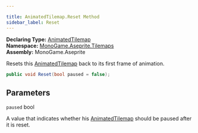 ```yaml
---

title: AnimatedTilemap.Reset Method
sidebar_label: Reset
---
```

**Declaring Type:** [AnimatedTilemap](../)  
**Namespace:** [MonoGame.Aseprite.Tilemaps](../../)  
**Assembly:** MonoGame.Aseprite

Resets this [AnimatedTilemap](../) back to its first frame of animation.

```csharp
public void Reset(bool paused = false);
```

## Parameters

`paused`  bool

A value that indicates whether his [AnimatedTilemap](../) should be paused after it is reset.


